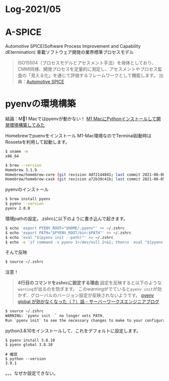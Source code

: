 # Log-2021/05

# A-SPICE

Automotive SPICE(Software Process Improvement and Capability dEtermination)
車載ソフトウェア開発の業界標準プロセスモデル

> ISO15504（プロセスモデルとアセスメント手法）を母体としており、CMMI同様、開発プロセスを定量的に測定し、アセスメントやプロセス監査の「見える化」を通じて評価するフレームワークとして機能します。 
出典：[Automotive SPICE](https://www.dnv.jp/services/page-46913)


# pyenvの環境構築

結論：M1 Macではpyenvが動かない！
[M1 MacにPythonインストールして開発環境構築してみた](https://zenn.dev/osuzuki/articles/380be0f682d72d#1.%E3%80%8Cm1-mac%E3%80%8D%E3%81%AE%E7%92%B0%E5%A2%83%E3%81%AF-%E3%80%8Cintel-mac%E3%80%8D%E3%81%AEpython%E9%96%8B%E7%99%BA%E7%92%B0%E5%A2%83%E3%81%A8%E5%A4%A7%E3%81%8D%E3%81%8F%E9%81%95%E3%81%86%E3%81%93%E3%81%A8%E3%81%AB%E6%B3%A8%E6%84%8F%E3%81%97%E3%82%88%E3%81%86%EF%BC%81)

Homebrewでpuenvをインストール
M1-Mac環境なのでTerminal起動時はRossetaを利用して起動します。

```bash
$ uname -m
x86_64
```

```bash
$ brew --version
Homebrew 3.1.9
Homebrew/homebrew-core (git revision 4df2144041; last commit 2021-06-06)
Homebrew/homebrew-cask (git revision a72b39c41b; last commit 2021-06-05)
```

pyenvのインストール

```bash
$ brew install pyenv
$ pyenv --version
pyenv 2.0.0
```

環境pathの設定。.zshrcに以下のように書き込んで起きます。

```bash
$ echo 'export PYENV_ROOT="$HOME/.pyenv"' >> ~/.zshrc
$ echo 'export PATH="$PYENV_ROOT/bin:$PATH"' >> ~/.zshrc
$ echo 'eval "$(pyenv init --path)"' >> ~/.zshrc
$ echo -e 'if command -v pyenv 1>/dev/null 2>&1; then\n  eval "$(pyenv init -)"\nfi' >> ~/.zshrc
```

そんで反映

```bash
$ source ~/.zshrc
```

注意！

> **4行目のコマンドをzshrcに設定する理由**
>設定を反映すると以下のような`warning`が出るのを防ぎます。
このwarningがでていると`pyenv init`が効かず、グローバルのバージョン設定が反映されないようです。
[pyenv global が効かなくなった（？）話 - サーバーワークスエンジニアブログ](https://blog.serverworks.co.jp/2021/05/12/233520)

```bash
$ source ~/.zshrc
WARNING: `pyenv init -` no longer sets PATH.
Run `pyenv init` to see the necessary changes to make to your configuration.
```

python3.8.10をインストールして、これをデフォルトに設定します。

```
$ pyenv install 3.8.10
$ pyenv global 3.8.10

# 確認
$ python --version
3.9.1
```

。。。なぜか設定できない。
